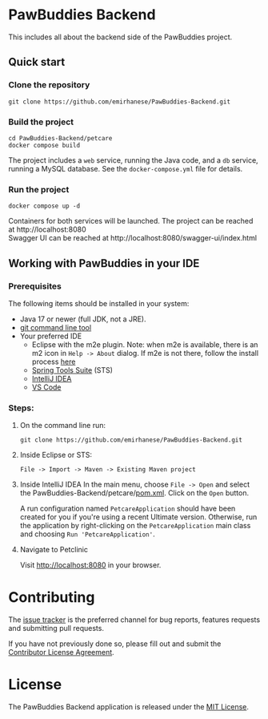 # PawBuddies Backend
This includes all about the backend side of the PawBuddies project.

## Quick start

### Clone the repository

```
git clone https://github.com/emirhanese/PawBuddies-Backend.git
```

### Build the project

```
cd PawBuddies-Backend/petcare
docker compose build
```

The project includes a ``web`` service, running the Java code, and a ``db`` service, running a MySQL database.
See the ``docker-compose.yml`` file for details.

### Run the project

```
docker compose up -d
````

Containers for both services will be launched. The project can be reached at http://localhost:8080
<br>
Swagger UI can be reached at http://localhost:8080/swagger-ui/index.html


## Working with PawBuddies in your IDE

### Prerequisites
The following items should be installed in your system:
* Java 17 or newer (full JDK, not a JRE).
* [git command line tool](https://help.github.com/articles/set-up-git)
* Your preferred IDE 
  * Eclipse with the m2e plugin. Note: when m2e is available, there is an m2 icon in `Help -> About` dialog. If m2e is
  not there, follow the install process [here](https://www.eclipse.org/m2e/)
  * [Spring Tools Suite](https://spring.io/tools) (STS)
  * [IntelliJ IDEA](https://www.jetbrains.com/idea/)
  * [VS Code](https://code.visualstudio.com)

### Steps:

1) On the command line run:
    ```
    git clone https://github.com/emirhanese/PawBuddies-Backend.git
    ```
2) Inside Eclipse or STS:
    ```
    File -> Import -> Maven -> Existing Maven project
    ```

3) Inside IntelliJ IDEA
    In the main menu, choose `File -> Open` and select the PawBuddies-Backend/petcare/[pom.xml](pom.xml). Click on the `Open` button.

    A run configuration named `PetcareApplication` should have been created for you if you're using a recent Ultimate version. Otherwise, run the application by right-clicking on the `PetcareApplication` main class and choosing `Run 'PetcareApplication'`.

4) Navigate to Petclinic

    Visit [http://localhost:8080](http://localhost:8080) in your browser.

# Contributing

The [issue tracker](https://github.com/emirhanese/PawBuddies-Backend/issues) is the preferred channel for bug reports, features requests and submitting pull requests.

If you have not previously done so, please fill out and submit the [Contributor License Agreement](https://cla.pivotal.io/sign/spring).

# License

The PawBuddies Backend application is released under the [MIT License](https://opensource.org/license/mit).
